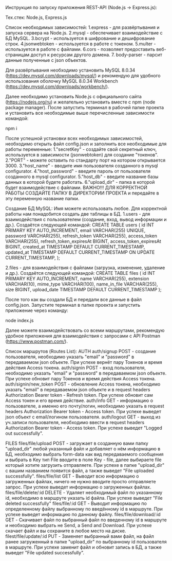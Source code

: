 Инструкция по запуску приложения REST-API (Node.js -> Express.js):

Тех.стек: Node.js, Express.js

Список необходимых зависимостей: 1.express - для развёртывания и запуска сервера на Node.js. 2.mysql - обеспечивает взаимодействие с БД MySQL. 3.bcrypt - используется в шифрование и дешифрование строк. 4.jsonwebtoken - используется в работе с токеном. 5.multer - используется в работе с файлами. 6.cors - позволяет предоставить веб-страницам доступ к ресурсам другого домена. 7. body-parser - парсит данные полученные с json объектов.


Для развёртывания необходимо установить MySQL 8.0.34 (https://dev.mysql.com/downloads/mysql/) и рекомендую для удобного использования оболочку MySQL 8.0.34 Workbench (https://dev.mysql.com/downloads/workbench/).

Далее необходимо установить Node.js с официального сайта (https://nodejs.org/ru) и желательно установить вместе с npm (node package manager). После запустить терминал в рабочей папке проекта и установить все необходимые выше перечисленные зависимости командой:

npm i

После успешной установки всех необходимых зависимостей, необходимо открыть файл config.json и заполнить все необходимые для работы переменные:
1."secretKey" - создайте свой секретный ключ, используется в зависимости (jsonwebtoken) для создание "токенов".
2."PORT" - можете оставить по стандарту порт на котором открывается 3000.
3."host_name" - вводите имя пользователя созданного в mysql configurator.
4."host_password" - введите пароль от пользователя созданного в mysql configurator.
5."host_db" - введите название базы данных в которой будете работать.
6."upload_dir" - папка в которой будет взаимодействие с файлами. ВАЖНО!!! ДЛЯ КОРРЕКТНОЙ РАБОТЫ СОЗДАЙТЕ ПАПКУ В ДИРЕКТОРИИ ПРОЕКТА и передайте в эту переменную название папки.

Создание БД MySQL:
Имя можете использовать любое. Для корректной работы нам понадобится создать две таблицы в БД. 
1.users - для взаимодействия с пользователем (создание, вход, вывод информации и др.).
Создаётся следующей командой:
CREATE TABLE users (
  id INT PRIMARY KEY AUTO_INCREMENT,
  email VARCHAR(255) UNIQUE,
  password VARCHAR(255),
  refresh_token VARCHAR(255),
  access_token VARCHAR(255),
  refresh_token_expiresAt BIGINT,
  access_token_expiresAt BIGINT,
  created_at TIMESTAMP DEFAULT CURRENT_TIMESTAMP,
  updated_at TIMESTAMP DEFAULT CURRENT_TIMESTAMP ON UPDATE CURRENT_TIMESTAMP,
);

2.files - для взаимодействия с файлами (загрузка, изменение, удаление и др.).
Создаётся следующей командой:
CREATE TABLE files (
  id INT PRIMARY KEY AUTO_INCREMENT,
  name VARCHAR(255),
  extension VARCHAR(10),
  mime_type VARCHAR(100),
  name_in_file VARCHAR(255),
  size BIGINT,
  upload_date TIMESTAMP DEFAULT CURRENT_TIMESTAMP
);

После того как вы создали БД и передали все данные в файл config.json. Запустите терминал в папке проекта и запустить приложение через команду:

node index.js

Далее можете взаимодействовать со всеми маршрутами, рекомендую удобное приложения для взаимодействия с запросами с API Postman (https://www.postman.com/).

Список маршрутов (Routes List):
AUTH
auth/signup POST - создание пользователя, необходимо указать "email" и "password" в передаваемом json объекте. При успехе вернёт пару Токенов и время действия Access токена.
auth/signin POST - вход пользователя, необходимо указать "email" и "password" в передаваемом json объекте. При успехе обновит пару Токенов и время действия Access токена.
auth/signin/new_token POST - обновление Access токена, необходимо указать "email" в передаваемом json объекте и в request headers Authorization Bearer token - Refresh token. При успехе обновит сам Access токен и его время действие.
auth/info GET - информацию о пользователе, а именно его почту/логин, необходимо указать в request headers Authorization Bearer token - Access token. При успехе выведет json объект с email/логином пользователя.
auth/logout GET - выход из уч.записи пользователя, необходимо ввести в request headers Authorization Bearer token - Access token. При успехе выведет "Logged out successfully".

FILES
files/file/upload POST - загружает в созданную вами папку "upload_dir" любой указанный файл и добавляет о нём информацию в БД, необходимо выбрать form-data как вид передаваемого сообщения и выбрать в Key тип File вводите в поле Key - file, далее выбираете file который хотите загрузить отправляете. При успехе в папке "upload_dir" с вашим названием появится файл, а также выведет "File uploaded successfully".
files/file/list GET - Выводит всю информацию о загруженных файлах, ничего не нужно вводите просто отправляете запрос. При успехе выведет информацию о загруженных файлах.
files/file/delete/:id DELETE - Удаляет необходимый файл по указанному id, необходимо в маршруте указать id файла. При успехе выведет "File deleted successfully"
files/file/:id GET - Выводит информацию по определенному файлу выбранному по введённому id в маршруте. При успехе выведет информацию по данному файлу.
files/file/download/:id GET - Скачивает файл по выбранный файл по введенному id в маршруте и необходимо выбрать не Send, а Send and Download. При успехе скачает файл и вы сохраните в любое место на диске.
filest/file/update/:id PUT - Заменяет выбранный вами файл, на файл ранее загруженный в папке "upload_dir" по выбранному id пользователя в маршруте. При успехе заменит файл и обновит запись в БД, а также выведет "File updated successfully".
